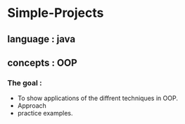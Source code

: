# Simple-Projects
## language : java <br />
## concepts : OOP  <br >
### The goal : 
- To show applications of the diffrent techniques in OOP.
- Approach 
- practice examples.
